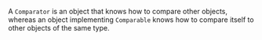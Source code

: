 A `Comparator` is an object that knows how to compare other objects, whereas an
object implementing `Comparable` knows how to compare itself to other objects of
the same type.
